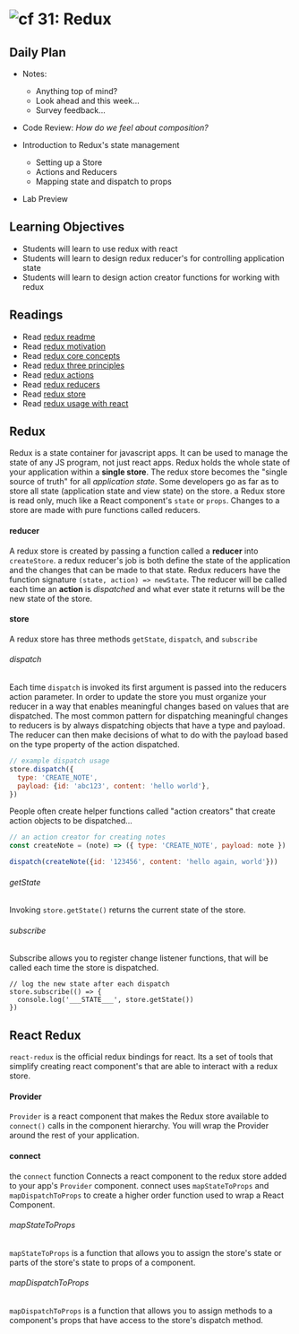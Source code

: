 ![cf](http://i.imgur.com/7v5ASc8.png) 31: Redux
===

## Daily Plan
- Notes:
    - Anything top of mind?
    - Look ahead and this week...
    - Survey feedback...

- Code Review: _How do we feel about composition?_
- Introduction to Redux's state management
    - Setting up a Store
    - Actions and Reducers
    - Mapping state and dispatch to props
- Lab Preview


## Learning Objectives
* Students will learn to use redux with react
* Students will learn to design redux reducer's for controlling application state
* Students will learn to design action creator functions for working with redux

## Readings
* Read [redux readme](http://redux.js.org/)
* Read [redux motivation](http://redux.js.org/docs/introduction/Motivation.html)
* Read [redux core concepts](http://redux.js.org/docs/introduction/CoreConcepts.html)
* Read [redux three principles](http://redux.js.org/docs/introduction/ThreePrinciples.html)
* Read [redux actions](http://redux.js.org/docs/basics/Actions.html)
* Read [redux reducers](http://redux.js.org/docs/basics/Reducers.html)
* Read [redux store](http://redux.js.org/docs/basics/Store.html)
* Read [redux usage with react](http://redux.js.org/docs/basics/UsageWithReact.html)

## Redux
Redux is a state container for javascript apps. It can be used to manage the state of any JS program, not just react apps. Redux holds the whole state of your application within a **single store**. The redux store becomes the "single source of truth" for all *application state*. Some developers go as far as to store all state (application state and view state) on the store. a Redux store is read only, much like a React component's `state` or `props`. Changes to a store are made with pure functions called reducers.

#### reducer
A redux store is created by passing a function called a **reducer** into `createStore`. a redux reducer's job is both define the state of the application and the changes that can be made to that state. Redux reducers have the function signature `(state, action) => newState`. The reducer will be called each time an **action** is _dispatched_ and what ever state it returns will be the new state of the store.

#### store
A redux store has three methods `getState`, `dispatch`, and `subscribe`

###### dispatch
Each time `dispatch` is invoked its first argument is passed into the reducers action parameter. In order to update the store you must organize your reducer in a way that enables meaningful changes based on values that are dispatched. The most common pattern for dispatching meaningful changes to reducers is by always dispatching objects that have a type and payload. The reducer can then make decisions of what to do with the payload based on the type property of the action dispatched.

``` javascript
// example dispatch usage
store.dispatch({
  type: 'CREATE_NOTE',
  payload: {id: 'abc123', content: 'hello world'},
})
```
People often create helper functions called "action creators" that create action objects to be dispatched...
``` javascript
// an action creator for creating notes
const createNote = (note) => ({ type: 'CREATE_NOTE', payload: note })

dispatch(createNote({id: '123456', content: 'hello again, world'}))
```

###### getState
Invoking `store.getState()` returns the current state of the store.

###### subscribe
Subscribe allows you to register change listener functions, that will be called each time the store is dispatched.
```
// log the new state after each dispatch
store.subscribe(() => {
  console.log('___STATE___', store.getState())
})
```

## React Redux
`react-redux` is the official redux bindings for react. Its a set of tools that simplify creating react component's that are able to interact with a redux store.

#### Provider
`Provider` is a react component that makes the Redux store available to `connect()` calls in the component hierarchy. You will wrap the Provider around the rest of your application.

#### connect
the `connect` function Connects a react component to the redux store added to your app's `Provider` component. connect uses `mapStateToProps` and `mapDispatchToProps` to create a higher order function used to wrap a React Component.

###### mapStateToProps
`mapStateToProps` is a function that allows you to assign the store's state or parts of the store's state to props of a component.

###### mapDispatchToProps
`mapDispatchToProps` is a function that allows you to assign methods to a component's props that have access to the store's dispatch method.
